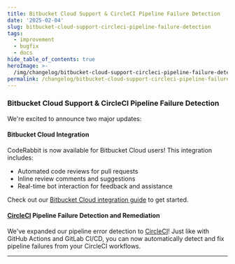 ```yaml
---
title: Bitbucket Cloud Support & CircleCI Pipeline Failure Detection
date: '2025-02-04'
slug: bitbucket-cloud-support-circleci-pipeline-failure-detection
tags:
  - improvement
  - bugfix
  - docs
hide_table_of_contents: true
heroImage: >-
  /img/changelog/bitbucket-cloud-support-circleci-pipeline-failure-detection-hero.webp
permalink: /changelog/bitbucket-cloud-support-circleci-pipeline-failure-detection
---
```


### Bitbucket Cloud Support & CircleCI Pipeline Failure Detection

We're excited to announce two major updates:

#### Bitbucket Cloud Integration

CodeRabbit is now available for Bitbucket Cloud users! This integration includes:

- Automated code reviews for pull requests
- Inline review comments and suggestions
- Real-time bot interaction for feedback and assistance

Check out our [Bitbucket Cloud integration guide](https://docs.coderabbit.ai/platforms/bitbucket-cloud) to get started.

#### [CircleCI](https://circleci.com/) Pipeline Failure Detection and Remediation

We've expanded our pipeline error detection to [CircleCI](https://circleci.com/)! Just like with GitHub Actions and GitLab CI/CD, you can now automatically detect and fix pipeline failures from your CircleCI workflows.

---
